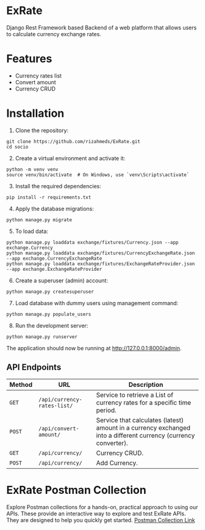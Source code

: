 # ExRate
Django Rest Framework based Backend of a web platform that allows users to calculate currency exchange rates.

# Features

- Currency rates list
- Convert amount
- Currency CRUD

# Installation

1. Clone the repository:
```
git clone https://github.com/rizahmeds/ExRate.git
cd socio
```
2. Create a virtual environment and activate it:
```
python -m venv venv
source venv/bin/activate  # On Windows, use `venv\Scripts\activate`
```
3. Install the required dependencies:
```
pip install -r requirements.txt
```
4. Apply the database migrations:
```
python manage.py migrate
```
5. To load data:
```
python manage.py loaddata exchange/fixtures/Currency.json --app exchange.Currency
python manage.py loaddata exchange/fixtures/CurrencyExchangeRate.json --app exchange.CurrencyExchangeRate
python manage.py loaddata exchange/fixtures/ExchangeRateProvider.json --app exchange.ExchangeRateProvider

```
6. Create a superuser (admin) account:
```
python manage.py createsuperuser
```
7. Load database with dummy users using management command:
```
python manage.py populate_users
```
8. Run the development server:
```
python manage.py runserver
```

The application should now be running at http://127.0.0.1:8000/admin.

## API Endpoints

| Method   | URL                                      | Description                              |
| -------- | ---------------------------------------- | ---------------------------------------- |
| `GET`   | `/api/currency-rates-list/`              | Service to retrieve a List of currency rates for a specific time period. |
| `POST`   | `/api/convert-amount/`                   | Service that calculates (latest) amount in a currency exchanged into a different currency (currency converter). |
| `GET`    | `/api/currency/`                         | Currency CRUD. |
| `POST`   | `/api/currency/`                         | Add Currency. |


# ExRate Postman Collection
Explore Postman collections for a hands-on, practical approach to using our APIs. These provide an interactive way to explore and test ExRate APIs. They are designed to help you quickly get started.
[Postman Collection Link](ExRateAPI.postman_collection.json)
